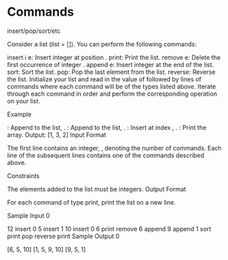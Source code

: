 # Commands
insert/pop/sort/etc

Consider a list (list = []). You can perform the following commands:

insert i e: Insert integer  at position .
print: Print the list.
remove e: Delete the first occurrence of integer .
append e: Insert integer  at the end of the list.
sort: Sort the list.
pop: Pop the last element from the list.
reverse: Reverse the list.
Initialize your list and read in the value of  followed by  lines of commands where each command will be of the  types listed above. Iterate through each command in order and perform the corresponding operation on your list.

Example





: Append  to the list, .
: Append  to the list, .
: Insert  at index , .
: Print the array.
Output:
[1, 3, 2]
Input Format

The first line contains an integer, , denoting the number of commands.
Each line  of the  subsequent lines contains one of the commands described above.

Constraints

The elements added to the list must be integers.
Output Format

For each command of type print, print the list on a new line.

Sample Input 0

12
insert 0 5
insert 1 10
insert 0 6
print
remove 6
append 9
append 1
sort
print
pop
reverse
print
Sample Output 0

[6, 5, 10]
[1, 5, 9, 10]
[9, 5, 1]
